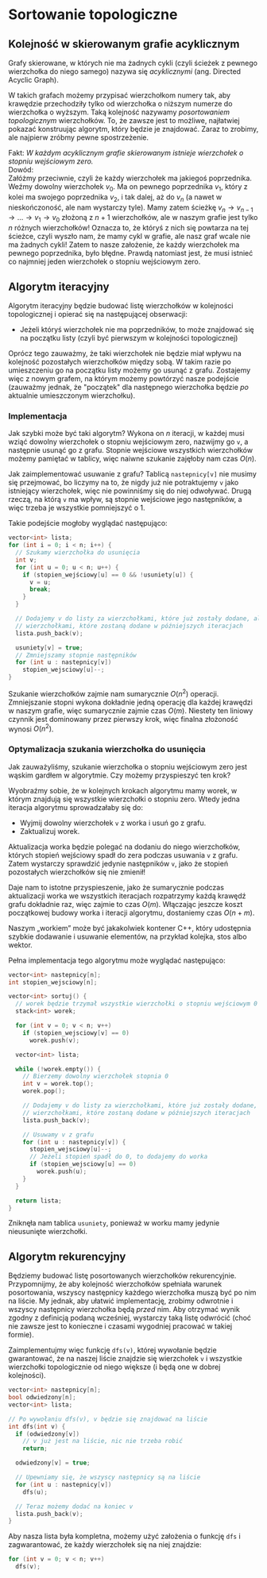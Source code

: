 # Sortowanie topologiczne

## Kolejność w skierowanym grafie acyklicznym

Grafy skierowane, w których nie ma żadnych cykli (czyli ścieżek z pewnego
wierzchołka do niego samego) nazywa się *acyklicznymi* (ang. Directed Acyclic
Graph).

W takich grafach możemy przypisać wierzchołkom numery tak, aby krawędzie
przechodziły tylko od wierzchołka o niższym numerze do wierzchołka o
wyższym. Taką kolejność nazywamy *posortowaniem topologicznym* wierzchołków.
To, że zawsze jest to możliwe, najłatwiej pokazać konstruując algorytm, który
będzie je znajdować. Zaraz to zrobimy, ale najpierw zróbmy pewne spostrzeżenie.

Fakt:
*W każdym acyklicznym grafie skierowanym istnieje wierzchołek o stopniu
wejściowym zero.*  
Dowód:  
Załóżmy przeciwnie, czyli że każdy wierzchołek ma jakiegoś poprzednika. Weźmy
dowolny wierzchołek $v_0$. Ma on pewnego poprzednika $v_1$, który z kolei ma
swojego poprzednika $v_2$, i tak dalej, aż do $v_n$ (a nawet w nieskończoność,
ale nam wystarczy tyle). Mamy zatem ścieżkę
$v_n \rightarrow v_{n-1} \rightarrow \ldots \rightarrow v_1 \rightarrow v_0$
złożoną z $n+1$ wierzchołków, ale w naszym grafie jest tylko $n$ różnych
wierzchołków! Oznacza to, że któryś z nich się powtarza na tej ścieżce, czyli
wyszło nam, że mamy cykl w grafie, ale nasz graf wcale nie ma żadnych
cykli! Zatem to nasze założenie, że każdy wierzchołek ma pewnego
poprzednika, było błędne. Prawdą natomiast jest, że musi istnieć co najmniej jeden
wierzchołek o stopniu wejściowym zero.

## Algorytm iteracyjny

Algorytm iteracyjny będzie budować listę wierzchołków w kolejności topologicznej
i opierać się na następującej obserwacji:

- Jeżeli któryś wierzchołek nie ma poprzedników, to może znajdować się na
początku listy (czyli być pierwszym w kolejności topologicznej)

Oprócz tego zauważmy, że taki wierzchołek nie będzie miał wpływu na kolejność
pozostałych wierzchołków między sobą. W takim razie po umieszczeniu go na
początku listy możemy go usunąć z grafu. Zostajemy więc z nowym grafem, na
którym możemy powtórzyć nasze podejście (zauważmy jednak, że "początek" dla
następnego wierzchołka będzie *po* aktualnie umieszczonym wierzchołku).

### Implementacja

Jak szybki może być taki algorytm? Wykona on $n$ iteracji, w każdej musi wziąć
dowolny wierzchołek o stopniu wejściowym zero, nazwijmy go `v`, a następnie
usunąć go z grafu. Stopnie wejściowe wszystkich wierzchołków możemy pamiętać w
tablicy, więc naiwne szukanie zajęłoby nam czas $O(n)$.

Jak zaimplementować usuwanie z grafu? Tablicą `nastepnicy[v]` nie musimy się
przejmować, bo liczymy na to, że nigdy już nie potraktujemy `v` jako istniejący
wierzchołek, więc nie powinniśmy się do niej odwoływać. Drugą rzeczą, na którą
`v` ma wpływ, są stopnie wejściowe jego następników, a więc trzeba je wszystkie
pomniejszyć o 1.

Takie podejście mogłoby wyglądać następująco:

```cpp
vector<int> lista;
for (int i = 0; i < n; i++) {
  // Szukamy wierzchołka do usunięcia
  int v;
  for (int u = 0; u < n; u++) {
    if (stopien_wejściowy[u] == 0 && !usuniety[u]) {
      v = u;
      break;
    }
  }

  // Dodajemy v do listy za wierzchołkami, które już zostały dodane, ale przed
  // wierzchołkami, które zostaną dodane w późniejszych iteracjach
  lista.push_back(v);

  usuniety[v] = true;
  // Zmniejszamy stopnie następników
  for (int u : nastepnicy[v])
    stopien_wejsciowy[u]--;
}
```

Szukanie wierzchołków zajmie nam sumarycznie $O(n^2)$ operacji. Zmniejszanie
stopni wykona dokładnie jedną operację dla każdej krawędzi w naszym grafie, więc
sumarycznie zajmie czas $O(m)$. Niestety ten liniowy czynnik jest dominowany
przez pierwszy krok, więc finalna złożoność wynosi $O(n^2)$.

### Optymalizacja szukania wierzchołka do usunięcia

Jak zauważyliśmy, szukanie wierzchołka o stopniu wejściowym zero jest wąskim
gardłem w algorytmie. Czy możemy przyspieszyć ten krok?

Wyobraźmy sobie, że w kolejnych krokach algorytmu mamy worek, w którym znajdują
się wszystkie wierzchołki o stopniu zero. Wtedy jedna iteracja algorytmu
sprowadzałaby się do:

- Wyjmij dowolny wierzchołek `v` z worka i usuń go z grafu.
- Zaktualizuj worek.

Aktualizacja worka będzie polegać na dodaniu do niego wierzchołków, których
stopień wejściowy spadł do zera podczas usuwania `v` z grafu. Zatem wystarczy
sprawdzić jedynie następników `v`, jako że stopień pozostałych wierzchołków się
nie zmienił!

Daje nam to istotne przyspieszenie, jako że sumarycznie podczas aktualizacji
worka we wszystkich iteracjach rozpatrzymy każdą krawędź grafu dokładnie raz,
więc zajmie to czas $O(m)$. Włączając jeszcze koszt początkowej budowy worka i
iteracji algorytmu, dostaniemy czas $O(n+m)$.

Naszym „workiem” może być jakakolwiek kontener C++, który udostępnia szybkie
dodawanie i usuwanie elementów, na przykład kolejka, stos albo wektor.

Pełna implementacja tego algorytmu może wyglądać następująco:

```cpp
vector<int> nastepnicy[n];
int stopien_wejsciowy[n];

vector<int> sortuj() {
  // worek będzie trzymał wszystkie wierzchołki o stopniu wejściowym 0
  stack<int> worek;

  for (int v = 0; v < n; v++)
    if (stopien_wejsciowy[v] == 0)
      worek.push(v);

  vector<int> lista;

  while (!worek.empty()) {
    // Bierzemy dowolny wierzchołek stopnia 0
    int v = worek.top();
    worek.pop();

    // Dodajemy v do listy za wierzchołkami, które już zostały dodane, ale przed
    // wierzchołkami, które zostaną dodane w późniejszych iteracjach
    lista.push_back(v);

    // Usuwamy v z grafu
    for (int u : nastepnicy[v]) {
      stopien_wejsciowy[u]--;
      // Jeżeli stopień spadł do 0, to dodajemy do worka
      if (stopien_wejsciowy[u] == 0)
        worek.push(u);
    }
  }

  return lista;
}
```

Zniknęła nam tablica `usuniety`, ponieważ w worku mamy jedynie nieusunięte
wierzchołki.

## Algorytm rekurencyjny

Będziemy budować listę posortowanych wierzchołków rekurencyjnie. Przypomnijmy,
że aby kolejność wierzchołków spełniała warunek posortowania, wszyscy następnicy
każdego wierzchołka muszą być po nim na liście. My jednak, aby ułatwić
implementację, zrobimy odwrotnie i wszyscy następnicy wierzchołka będą *przed*
nim. Aby otrzymać wynik zgodny z definicją podaną wcześniej, wystarczy taką
listę odwrócić (choć nie zawsze jest to konieczne i czasami wygodniej pracować w
takiej formie).

Zaimplementujmy więc funkcję `dfs(v)`, której wywołanie będzie gwarantować, że
na naszej liście znajdzie się wierzchołek `v` i wszystkie wierzchołki
topologicznie od niego większe (i będą one w dobrej kolejności).

```cpp
vector<int> nastepnicy[n];
bool odwiedzony[n];
vector<int> lista;

// Po wywołaniu dfs(v), v będzie się znajdować na liście
int dfs(int v) {
  if (odwiedzony[v])
    // v już jest na liście, nic nie trzeba robić
    return;

  odwiedzony[v] = true;

  // Upewniamy się, że wszyscy następnicy są na liście
  for (int u : nastepnicy[v])
    dfs(u);

  // Teraz możemy dodać na koniec v
  lista.push_back(v);
}
```

Aby nasza lista była kompletna, możemy użyć założenia o funkcję `dfs` i
zagwarantować, że każdy wierzchołek się na niej znajdzie:

```cpp
for (int v = 0; v < n; v++)
  dfs(v);
```
